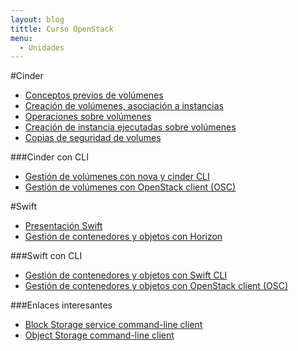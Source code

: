 ```yaml
---
layout: blog
tittle: Curso OpenStack
menu:
  - Unidades
---
```


#Cinder

* [Conceptos previos de volúmenes](conceptos_previos)
* [Creación de volúmenes, asociación a instancias](volumen)
* [Operaciones sobre volúmenes](operaciones)
* [Creación de instancia ejecutadas sobre volúmenes](instancias_volumen)
* [Copias de seguridad de volumes](backup)

###Cinder con CLI

* [Gestión de volúmenes con nova y cinder CLI](volumen_cli)
* [Gestión de volúmenes con OpenStack client (OSC)](volumen_osc)

#Swift

* [Presentación Swift](presentacion_objetos)
* [Gestión de contenedores y objetos con Horizon](swift)

###Swift con CLI

* [Gestión de contenedores y objetos con Swift CLI](swift_cli)
* [Gestión de contenedores y objetos con OpenStack client (OSC)](swift_osc)

###Enlaces interesantes

* [Block Storage service command-line client](http://docs.openstack.org/cli-reference/content/cinderclient_commands.html)
* [Object Storage command-line client](http://docs.openstack.org/cli-reference/content/swiftclient_commands.html)